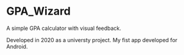 # GPA_Wizard
A simple GPA calculator with visual feedback.

Developed in 2020 as a universty project. My fist app developed for Android.
